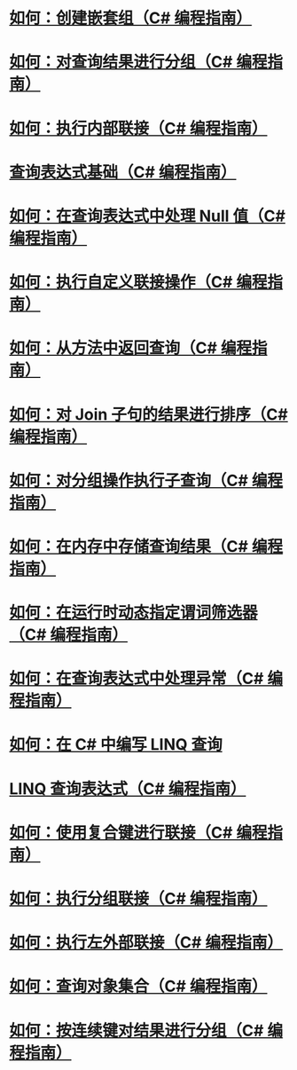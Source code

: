 # [如何：创建嵌套组（C# 编程指南）](how-to-create-a-nested-group.md)
# [如何：对查询结果进行分组（C# 编程指南）](how-to-group-query-results.md)
# [如何：执行内部联接（C# 编程指南）](how-to-perform-inner-joins.md)
# [查询表达式基础（C# 编程指南）](query-expression-basics.md)
# [如何：在查询表达式中处理 Null 值（C# 编程指南）](how-to-handle-null-values-in-query-expressions.md)
# [如何：执行自定义联接操作（C# 编程指南）](how-to-perform-custom-join-operations.md)
# [如何：从方法中返回查询（C# 编程指南）](how-to-return-a-query-from-a-method.md)
# [如何：对 Join 子句的结果进行排序（C# 编程指南）](how-to-order-the-results-of-a-join-clause.md)
# [如何：对分组操作执行子查询（C# 编程指南）](how-to-perform-a-subquery-on-a-grouping-operation.md)
# [如何：在内存中存储查询结果（C# 编程指南）](how-to-store-the-results-of-a-query-in-memory.md)
# [如何：在运行时动态指定谓词筛选器（C# 编程指南）](how-to-dynamically-specify-predicate-filters-at-runtime.md)
# [如何：在查询表达式中处理异常（C# 编程指南）](how-to-handle-exceptions-in-query-expressions.md)
# [如何：在 C# 中编写 LINQ 查询](how-to-write-linq-queries.md)
# [LINQ 查询表达式（C# 编程指南）](index.md)
# [如何：使用复合键进行联接（C# 编程指南）](how-to-join-by-using-composite-keys.md)
# [如何：执行分组联接（C# 编程指南）](how-to-perform-grouped-joins.md)
# [如何：执行左外部联接（C# 编程指南）](how-to-perform-left-outer-joins.md)
# [如何：查询对象集合（C# 编程指南）](how-to-query-a-collection-of-objects.md)
# [如何：按连续键对结果进行分组（C# 编程指南）](how-to-group-results-by-contiguous-keys.md)
